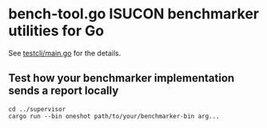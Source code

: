 # bench-tool.go ISUCON benchmarker utilities for Go

See [testcli/main.go](./testcli/main.go) for the details.

## Test how your benchmarker implementation sends a report locally

```
cd ../supervisor
cargo run --bin oneshot path/to/your/benchmarker-bin arg...
```
